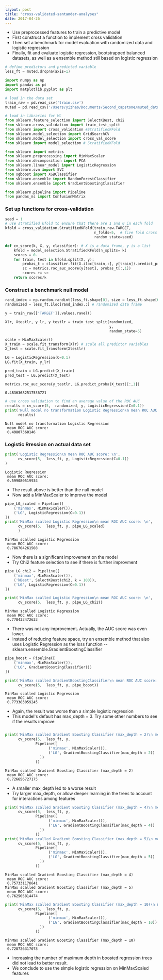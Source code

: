 ```yaml
---
layout: post
title: "cross-validated-santander-analyses"
date: 2017-04-26
---
```



* Use preprocessed features to train a predictive model
* First construct a function to implement cross validation
* Then set a benchmark for model evaluation with randomized data and logistic regression
* Finally, fit and evaluate logistic regression, bootstrapped balanced datasets, as well as a ensemble method still based on logistic regression


```python
# define predictors and predicted variable
less_ft = muted.dropna(axis=1)
```


```python
import numpy as np
import pandas as pd
import matplotlib.pyplot as plt

# load in the data set
train_raw = pd.read_csv('train.csv')
muted = pd.read_csv('/Users/yizhao/Documents/Second_capstone/muted_data.csv')
```


```python
# load in libraries for ML
from sklearn.feature_selection import SelectKBest, chi2
from sklearn.cross_validation import train_test_split
from sklearn import cross_validation #StratifiedKFold
from sklearn.model_selection import GridSearchCV
from sklearn.model_selection import cross_val_score
from sklearn import model_selection # StratifiedKFold

from sklearn import metrics
from sklearn.preprocessing import MinMaxScaler
from sklearn.decomposition import PCA
from sklearn.linear_model import LogisticRegression
from sklearn.svm import SVC
from xgboost import XGBClassifier
from sklearn.ensemble import RandomForestClassifier
from sklearn.ensemble import GradientBoostingClassifier

from sklearn.pipeline import Pipeline
from pandas_ml import ConfusionMatrix
```

### Set up functions for cross-validation


```python
seed = 1
# use stratified kfold to ensure that there are 1 and 0 in each fold
kfold = cross_validation.StratifiedKFold(train_raw.TARGET, 
                                         n_folds=5,  # five fold cross validation
                                         random_state=seed) 
```


```python
def cv_score(k, X, y, classifier): # X is a data frame, y is a list
    kfold = model_selection.StratifiedKFold(n_splits= k)
    scores = 0.
    for train, test in kfold.split(X, y):
        probas_t = classifier.fit(X.iloc[train,:], y[train]).predict_proba(X.iloc[test,:])
        sc = metrics.roc_auc_score(y[test], probas_t[:,1])
        scores += sc
    return scores/k

```

### Construct a benchmark null model


```python
rand_index = np.random.randint(less_ft.shape[0], size = less_ft.shape[0])
randomized = less_ft.iloc[rand_index,:] # randomized data frame
```


```python
y = train_raw[['TARGET']].values.ravel()

Xlr, Xtestlr, y_lr, y_testlr = train_test_split(randomized, 
                                                y,
                                                random_state=5)

scale = MinMaxScaler()
X_train = scale.fit_transform(Xlr) # scale all predictor variables
X_test = scale.fit_transform(Xtestlr)

LG = LogisticRegression(C=0.1)
LG.fit(X_train, y_lr)

pred_train = LG.predict(X_train)
pred_test = LG.predict(X_test)

metrics.roc_auc_score(y_testlr, LG.predict_proba(X_test)[:,1])
```




    0.48363682517536721




```python
# use cross validation to find an average value of the ROC AUC
results = cv_score(5,  randomized, y, LogisticRegression(C=0.1))
print('Null model no transformation Logistic Regression\n mean ROC AUC score: \n',
      results)
```

    Null model no transformation Logistic Regression
     mean ROC AUC score: 
     0.49807360146


### Logistic Rression on actual data set


```python
print('Logistic Regression\n mean ROC AUC score: \n',
      cv_score(5,  less_ft, y, LogisticRegression(C=0.1))
)
```

    Logistic Regression
     mean ROC AUC score: 
     0.599080519934


* The result above is better than the null model
* Now add a MinMaxScaler to improve the model


```python
pipe_LG_scaled = Pipeline([
    ('minmax', MinMaxScaler()),
    ('LG', LogisticRegression(C=0.1))  
])
print('MinMax scalled Logistic Regression\n mean ROC AUC score: \n',
      cv_score(5,  less_ft, y, pipe_LG_scaled)
      )
```

    MinMax scalled Logistic Regression
     mean ROC AUC score: 
     0.786704261508


* Now there is a significant improvement on the model
* Try Chi2 feature selection to see if there is further improvment


```python
pipe_LG_chi2 = Pipeline([
    ('minmax', MinMaxScaler()),
    ('kBest', SelectKBest(chi2, k = 100)),
    ('LG', LogisticRegression(C=0.1))  
])

print('MinMax scalled Logistic Regression\n mean ROC AUC score: \n',
      cv_score(5,  less_ft, y, pipe_LG_chi2))
```

    MinMax scalled Logistic Regression
     mean ROC AUC score: 
     0.778433472633


* There was not any improvement. Actually, the AUC score was even lower. 
* Instead of reducing feature space, try an ensemble method that also uses Logistic Regression as the loss function -- sklearn.ensemble.GradientBoostingClassifier


```python
pipe_boost = Pipeline([
    ('minmax', MinMaxScaler()),
    ('LG', GradientBoostingClassifier())  
])

print('MinMax scalled GradientBoostingClassifier\n mean ROC AUC score: \n',
      cv_score(5,  less_ft, y, pipe_boost))
```

    MinMax scalled Logistic Regression
     mean ROC AUC score: 
     0.773383059245


* Again, the result was worse than a simple logistic regression
* This model's default has max_depth = 3. Try some other numbers to see if the results improve


```python

print('MinMax scalled Gradient Boosting Classifier (max_depth = 2)\n mean ROC AUC score: \n',
      cv_score(5,  less_ft, y, 
              Pipeline([
                    ('minmax', MinMaxScaler()),
                    ('LG', GradientBoostingClassifier(max_depth = 2))  
                ])
              ))
```

    MinMax scalled Gradient Boosting Classifier (max_depth = 2)
     mean ROC AUC score: 
     0.726656727175


* A smaller max_depth led to a worse result
* Try larger max_depth, or allow deeper learning in the trees to account for interactions among features


```python
print('MinMax scalled Gradient Boosting Classifier (max_depth = 4)\n mean ROC AUC score: \n',
      cv_score(5,  less_ft, y, 
              Pipeline([
                    ('minmax', MinMaxScaler()),
                    ('LG', GradientBoostingClassifier(max_depth = 4))  
                ])
              ))
print('MinMax scalled Gradient Boosting Classifier (max_depth = 5)\n mean ROC AUC score: \n',
      cv_score(5,  less_ft, y, 
              Pipeline([
                    ('minmax', MinMaxScaler()),
                    ('LG', GradientBoostingClassifier(max_depth = 5))  
                ])
              ))
```

    MinMax scalled Gradient Boosting Classifier (max_depth = 4)
     mean ROC AUC score: 
     0.757331178641
    MinMax scalled Gradient Boosting Classifier (max_depth = 5)
     mean ROC AUC score: 
     0.762505814474



```python
print('MinMax scalled Gradient Boosting Classifier (max_depth = 10)\n mean ROC AUC score: \n',
      cv_score(5,  less_ft, y, 
              Pipeline([
                    ('minmax', MinMaxScaler()),
                    ('LG', GradientBoostingClassifier(max_depth = 10))  
                ])
              ))
```

    MinMax scalled Gradient Boosting Classifier (max_depth = 10)
     mean ROC AUC score: 
     0.728726317078


* Increasing the number of maximum depth in boosted regression trees did not lead to better result.
* We conclude to use the simple logistic regression on MinMaxScaled features


```python

```
